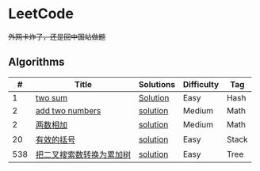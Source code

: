 # LeetCode
~~外网卡炸了，还是回中国站做题~~
## Algorithms
|  #  |      Title     |   Solutions   |Difficulty  | Tag 
|-----|----------------|---------------|------------|----------
|1|[two sum](https://leetcode.com/problems/two-sum/description/)|[Solution](./code/hash-table/easy/1.twoSum.cpp)|Easy|Hash
|2|[add two numbers](https://leetcode-cn.com/problems/add-two-numbers/description/)|[solution](./code/math/medium/2.addTwoNumbers.cpp)|Medium|Math
|2|[两数相加](https://leetcode-cn.com/problems/add-two-numbers/description/)|[solution](./code/math/medium/2.两数相加.cpp)|Medium|Math
|20|[有效的括号](https://leetcode-cn.com/problems/valid-parentheses/description/)|[solution](./code/stack/easy/20.有效的括号.cpp)|Easy|Stack
|538|[把二叉搜索数转换为累加树](https://leetcode-cn.com/problems/convert-bst-to-greater-tree/description/)|[solution](./code/tree/easy/538.把二叉搜索树转换为累加树.cpp)|Easy|Tree